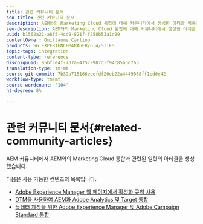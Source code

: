 ```yaml
---
title: 관련 커뮤니티 문서
seo-title: 관련 커뮤니티 문서
description: AEM와의 Marketing Cloud 통합에 대해 커뮤니티에서 생성한 아티클 목록을 찾습니다.
seo-description: AEM와의 Marketing Cloud 통합에 대해 커뮤니티에서 생성한 아티클 목록을 찾습니다.
uuid: b1562a21-a6f5-4cd9-821f-f258b53a1d99
contentOwner: Guillaume Carlino
products: SG_EXPERIENCEMANAGER/6.4/SITES
topic-tags: integration
content-type: reference
discoiquuid: 85bfce4f-737a-475c-987d-f94c85b3d763
translation-type: tm+mt
source-git-commit: 7b39a715166eeefdf20eb22a4449068ff1ed0e42
workflow-type: tm+mt
source-wordcount: '104'
ht-degree: 8%

---
```



# 관련 커뮤니티 문서{#related-community-articles}

AEM 커뮤니티에서 AEM와의 Marketing Cloud 통합과 관련된 일련의 아티클을 생성했습니다.

다음은 사용 가능한 컨텐츠의 목록입니다.

* [Adobe Experience Manager 웹 페이지에서 활성화 규칙 사용](https://helpx.adobe.com/experience-manager/using/dtm.html)
* [DTM을 사용하여 AEM과 Adobe Analytics 및 Target 통합](https://helpx.adobe.com/experience-manager/using/integrate-digital-marketing-solutions.html)
* [뉴레터 제작을 위한 Adobe Experience Manager 및 Adobe Campaign Standard 통합](https://helpx.adobe.com/experience-manager/using/aem_campaign.html)

